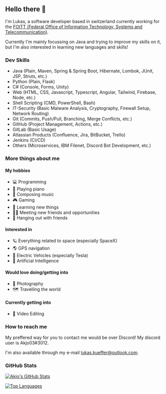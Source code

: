 ## Hello there 👋

I'm Lukas, a software developer based in switzerland currently working for the [FOITT (Federal Office of Information Technology, Systems and Telecommunication)](https://bit.admin.ch).

Currently I'm mainly focussing on Java and trying to improve my skills on it, but I'm also interested in learning new languages and skills!

### Dev Skills

- Java (Plain, Maven, Spring & Spring Boot, Hibernate, Lombok, JUnit, JSP, Struts, etc.)
- Python (Plain, Flask)
- C# (Console, Forms, Unity)
- Web (HTML, CSS, Javascript, Typescript, Angular, Tailwind, Firebase, Node, etc.)
- Shell Scripting (CMD, PowerShell, Bash)
- IT-Security (Basic Malware Analysis, Cryptography, Firewall Setup, Network Routing)
- Git (Commits, Push/Pull, Branching, Merge Conflicts, etc.)
- GitHub (Project Management, Actions, etc.)
- GitLab (Basic Usage)
- Atlassian Products (Confluence, Jira, BitBucket, Trello)
- Jenkins (CI/CD)
- Others (Microservices, IBM Filenet, Discord Bot Development, etc.)

### More things about me

#### My hobbies

- 💻 Programming
- 🎹 Playing piano
- 🎼 Composing music
- 🎮 Gaming
- 🌱 Learning new things
- 👬🏼 Meeting new friends and opportunities
- 👬 Hanging out with friends

#### Interested in

- 🪐 Everything related to space (especially SpaceX)
- 🌎 GPS navigation
- 🚗 Electric Vehicles (especially Tesla)
- 🧠 Artificial Intelligence

#### Would love doing/getting into

- 📸 Photography
- 🗺️ Travelling the world

#### Currently getting into

- 🎥 Video Editing

### How to reach me

My preffered way for you to contact me would be over Discord! My discord user is Akjo03#3012.

I'm also available through my e-mail [lukas.kueffer@outlook.com](mailto:lukas.kueffer@outlook.com).

### GitHub Stats

[![Akjo's GitHub Stats](https://github-readme-stats.vercel.app/api?username=Akjo03&show_icons=true&theme=dark)](https://github.com/anuraghazra/github-readme-stats)

[![Top Languages](https://github-readme-stats.vercel.app/api/top-langs/?username=Akjo03&show_icons=true&theme=dark&exclude_repo=kids-day-bit)](https://github.com/anuraghazra/github-readme-stats)
